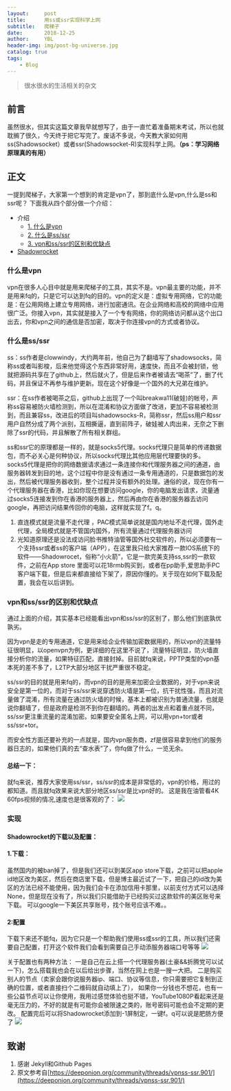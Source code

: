 ```yaml
---
layout:     post
title:      用ss或ssr实现科学上网
subtitle:   爬梯子
date:       2018-12-25
author:     YBL
header-img: img/post-bg-universe.jpg
catalog: true
tags:
    - Blog
---
```


> 很水很水的生活相关的杂文
## 前言

   虽然很水，但其实这篇文章我早就想写了，由于一直忙着准备期末考试，所以也就耽搁了很久，今天终于把它写完了。废话不多说，今天教大家如何用ss(Shadowsocket）或者ssr(Shadowsocket-R)实现科学上网。**（ps：学习网络原理真的有用）**
## 正文
一提到爬梯子，大家第一个想到的肯定是vpn了，那到底什么是vpn,什么是ss和ssr呢？
下面我从四个部分做一个介绍：
* 介绍
	* [1. 什么是vpn](#什么是vpn)
	* [2. 什么是ss/ssr](#什么是ss/ssr)
	* [3. vpn和ss/ssr的区别和优缺点](#vpn和ss/ssr的区别和优缺点)
* [Shadowrocket](#实现)
  
### 什么是vpn
vpn在很多人心目中就是用来爬梯子的工具，其实不是。vpn最主要的功能，并不是用来fq的，只是它可以达到fq的目的。vpn的定义是：虚拟专用网络，它的功能是：在公用网络上建立专用网络，进行加密通讯。在企业网络和高校的网络中应用很广泛。你接入vpn，其实就是接入了一个专有网络，你的网络访问都从这个出口出去，你和vpn之间的通信是否加密，取决于你连接vpn的方式或者协议。

### 什么是ss/ssr
ss：ss作者是clowwindy，大约两年前，他自己为了翻墙写了shadowsocks，简称ss或者叫影梭，后来他觉得这个东西非常好用，速度快，而且不会被封锁，他就把源码共享在了github上，然后就火了，但是后来作者被请去“喝茶”了，删了代码，并且保证不再参与维护更新。现在这个好像是一个国外的大兄弟在维护。

ssr：在ss作者被喝茶之后，github上出现了一个叫breakwa11(破娃)的帐号，声称ss容易被防火墙检测到，所以在混淆和协议方面做了改进，更加不容易被检测到，而且兼容ss，改进后的项目叫shadowsocks-R，简称ssr，然后ss用户和ssr用户自然分成了两个派别，互相撕逼，直到前阵子，破娃被人肉出来，无奈之下删除了ssr的代码，并且解散了所有相关群组。

ss和ssr它的原理都是一样的，就是socks5代理。socks代理只是简单的传递数据包，而不必关心是何种协议，所以socks代理比其他应用层代理要快的多。socks5代理是把你的网络数据请求通过一条连接你和代理服务器之间的通道，由服务器转发到目的地，这个过程中你是没有通过一条专用通道的，只是数据包的发出，然后被代理服务器收到，整个过程并没有额外的处理。通俗的说，现在你有一个代理服务器在香港，比如你现在想要访问google，你的电脑发出请求，流量通过socks5连接发到你在香港的服务器上，然后再由你在香港的服务器去访问google，再把访问结果传回你的电脑，这样就实现了f。q。

1. 直连模式就是流量不走代理 ，PAC模式简单说就是国内地址不走代理，国外走代理，全局模式就是不管国内国外，所有流量通过代理服务器访问
2. 光知道原理还是没法成访问脸书推特油管等国外社交软件的，所以必须要有一个支持ssr或者ss的客户端（APP），在这里我只给大家推荐一款IOS系统下的软件——Shadowrocet，俗称“小火箭”，它是一款完美支持ss,ssr的一款软件，之前在App store 里面可以花18rmb购买到，或者在pp助手,爱思助手PC客户端下载，但是后来都直接给下架了，原因你懂的。关于现在如何下载及配置，我会在以后讲到。
### vpn和ss/ssr的区别和优缺点
通过上面的介绍，其实基本已经能看出vpn和ss/ssr的区别了，那么他们到底孰优孰劣。

因为vpn是走的专用通道，它是用来给企业传输加密数据用的，所以vpn的流量特征很明显，以openvpn为例，更详细的在这里不说了，流量特征明显，防火墙直接分析你的流量，如果特征匹配，直接封掉。目前就fq来说，PPTP类型的vpn基本死的差不多了，L2TP大部分地区干扰严重很不稳定。

ss/ssr的目的就是用来fq的，而vpn的目的是用来加密企业数据的，对于vpn来说安全是第一位的，而对于ss/ssr来说穿透防火墙是第一位，抗干扰性强，而且对流量做了混淆，所有流量在通过防火墙的时候，基本上都被识别为普通流量，也就是说你翻墙了，但是政府是检测不到你在翻墙的。两者的出发点和着重点就不同，ss/ssr更注重流量的混淆加密。如果要安全匿名上网，可以用vpn+tor或者ss/ssr+tor。

而安全性方面还要补充的一点就是，国内vpn服务商，zf是很容易拿到他们的服务器日志的，如果他们真的去“查水表”了，你fq做了什么，一览无余。


#### 总结一下：
就fq来说，推荐大家使用ss/ssr，ss/ssr的成本是非常低的，vpn的价格，用过的都知道。而且就fq效果来说大部分地区ss/ssr是比vpn好的。 
这是我在油管看4K 60fps视频的情况,速度也是很客观的了：
![](https://raw.githubusercontent.com/YanBossLee/YanBossLee.github.io/master/img/youtube.png)



### 实现

#### Shadowrocket的下载以及配置：
#### 1.下载：
虽然国内的被ban掉了，但是我们还可以到美区app store下载，之前可以把apple id地区改为美区，然后在商店里下载，但是博主最近试了一下，把自己的id改为美区的方法已经不能使用，因为我们会卡在添加信用卡那里，以前支付方式可以选择None，但是现在没有了，所以我们只能借助于已经购买过这款软件的美区账号来下载。
可以google一下美区共享账号，找个账号应该不难。。
#### 2:配置
下载下来还不能fq，因为它只是一个帮助我们使用ss或ssr的工具，所以我们还需要自己配置，打开这个软件我们会看到需要自己手动添服务器端口号等等
![](https://raw.githubusercontent.com/YanBossLee/YanBossLee.github.io/master/img/page.PNG)


关于配置也有两种方法：
一是自己在云上搭一个代理服务器(土豪&&折腾党可以试一下)，怎么搭载我也会在以后给出步骤，当然在网上也是一搜一大把。
二是购买别人的节点（卖家会跟你说服务器ip、端口、协议等信息，你只需要把它复制到正确的位置，或者直接扫个二维码就自动填上了），
如果你一分钱也不想花，也有一些公益节点可以让你使用，我用过感觉体验也挺不错，YouTube1080P看起来还是毫无压力的，不好的就是有可能你会被限速之类的，账号密码可能也会不定期的更改。
配置完后可以将Shadowrocket添加到-1屏制定，一键f。q可以说是肥肠方便了
![](https://raw.githubusercontent.com/YanBossLee/YanBossLee.github.io/master/img/-1.png)
## 致谢
1. 感谢 Jekyll和Github Pages 
2. 原文参考自[https://deeponion.org/community/threads/vpnss-ssr.901/](https://deeponion.org/community/threads/vpnss-ssr.901/)


